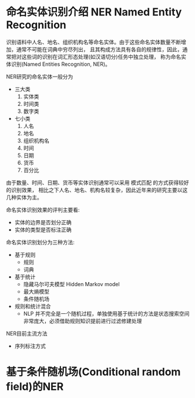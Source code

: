 # 命名实体识别介绍 NER Named Entity Recognition
识别语料中人名、地名、组织机构名等命名实体。由于这些命名实体数量不断增加，通常不可能在词典中穷尽列出， 且其构成方法具有各自的规律性，因此，通常把对这些词的识别在词汇形态处理(如汉语切分)任务中独立处理， 称为命名实体识别(Named Entities Recognition, NER)。

NER研究的命名实体一般分为
* 三大类
    1. 实体类
    2. 时间类
    3. 数字类
* 七小类
    1. 人名
    2. 地名
    3. 组织机构名
    4. 时间
    5. 日期
    6. 货币
    7. 百分比

由于数量、时间、日期、货币等实体识别通常可以采用 模式匹配 的方式获得较好的识别效果， 相比之下人名、地名、机构名较复杂，因此近年来的研究主要以这几种实体为主。

命名实体识别效果的评判主要看:
* 实体的边界是否划分正确
* 实体的类型是否标注正确

命名实体识别划分为三种方法:
* 基于规则
    * 规则
    * 词典
* 基于统计
    * 隐藏马尔可夫模型 Hidden Markov model
    * 最大熵模型
    * 条件随机场
* 规则和统计混合
    * NLP 并不完全是一个随机过程，单独使用基于统计的方法是状态搜索空间非常庞大，必须借助规则知识提前进行过滤修建处理

NER目前主流方法
* 序列标注方式

# 基于条件随机场(Conditional random field)的NER